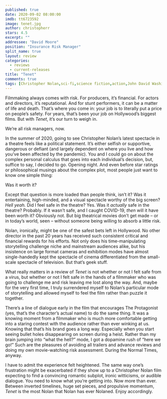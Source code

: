 ```yaml
---
published: true
date: 2020-09-02 08:00:00
imdb: tt6723592
image: tenet.jpg
author: christopherr
stars: 4.5
excerpt: ""
addressee: "David Moore"
position: "Insurance Risk Manager"
split_name: true
layout: review
categories: 
  - reviews
  - current-releases
title: "Tenet"
comments: true
tags: [Christopher Nolan,sci-fi,science fiction,action,John David Washington,Elizabeth Debecki,Robert Pattinson]
---
```

Filmmaking always comes with risk. For producers, it’s financial. For actors and directors, it’s reputational. And for stunt performers, it can be a matter of life and death. That’s where you come in: your job is to literally put a price on people’s safety. For years, that’s been your job on Hollywood’s biggest films. But with _Tenet_, it’s our turn to weigh in. 

We’re all risk managers, now.

In the summer of 2020, going to see Christopher Nolan’s latest spectacle in a theatre feels like a political statement. It’s either selfish or supportive, dangerous or defiant (and largely dependent on where you live and how you’ve been affected by the pandemic). You and I could go on about the complex personal calculus that goes into each individual’s decision, but, suffice to say, I decided to go. Opening night. And even before star ratings or philosophical musings about the complex plot, most people just want to know one simple thing:

Was it worth it?

Except that question is more loaded than people think, isn’t it? Was it entertaining, high-minded, and a visual spectacle worthy of the big screen? _Hell yeah._ Did I feel safe in the theatre? Yes. Was it _actually_ safe in the theatre? Probably. If it wasn’t safe, and I caught COVID-19, _then_ will it have been worth it? Obviously not. But big theatrical movies don’t get made – or in today’s world, seen – without someone being willing to absorb a little risk.

Nolan, ironically, might be one of the safest bets left in Hollywood. No other director in the past 20 years has received such consistent critical and financial rewards for his efforts. Not only does his time-manipulating storytelling challenge niche and mainstream audiences alike, but his insistence on large format cameras and exhibition modes have almost single-handedly kept the spectacle of cinema differentiated from the small-scale spectacle of television. But that’s geek stuff. 

What really matters in a review of _Tenet_ is not whether or not I felt safe from a virus, but whether or not I felt safe in the hands of a filmmaker who was going to challenge me and risk leaving me lost along the way. And, maybe for the very first time, I truly surrendered myself to Nolan’s particular mode of storytelling and allowed myself to feel the film rather than puzzle it together. 

There’s a line of dialogue early in the film that encourages The Protagonist (yes, that’s the character’s actual name) to do the same thing. It was a knowing moment from a filmmaker who is much more comfortable getting into a staring contest with the audience rather than ever winking at us. Knowing that that’s his brand goes a long way. Especially when you start seeing bullet holes disappearing on screen during a heist. Rather than my brain jumping into “what the hell?” mode, I got a dopamine rush of “here we go!” Such are the pleasures of avoiding all trailers and advance reviews and doing my own movie-watching risk assessment. During the Normal Times, anyway. 

I have to admit the experience felt heightened. The same way one’s frustration might be exacerbated if they show up to a Christopher Nolan film expecting to find a convincing romantic subplot, ironic witticisms, or audible dialogue. You need to know what you’re getting into. Now more than ever. Between inverted timelines, huge set pieces, and propulsive momentum, _Tenet_ is the most Nolan that Nolan has ever Nolaned. Enjoy accordingly. 